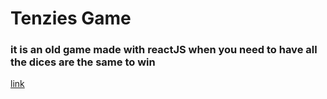 # Tenzies Game
### it is an old game made with reactJS when you need to have all the dices are the same to win
[link](https://tenzies-game.jacerchetoui.me)
